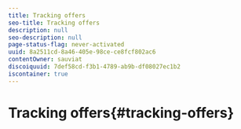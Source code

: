 ```yaml
---
title: Tracking offers
seo-title: Tracking offers
description: null
seo-description: null
page-status-flag: never-activated
uuid: 8a2511cd-8a46-405e-98ce-ce8fcf802ac6
contentOwner: sauviat
discoiquuid: 7def58cd-f3b1-4789-ab9b-df08027ec1b2
iscontainer: true
---
```


# Tracking offers{#tracking-offers}

